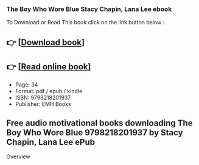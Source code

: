 ### The Boy Who Wore Blue Stacy Chapin, Lana Lee ebook

To Download or Read This book click on the link button below :

## 👉  [**[Download book](http://get-pdfs.com/download.php?group=book&from=github.com&id=673156&lnk=1079 "Download book")**]

## 👉  [**[Read online book](http://get-pdfs.com/download.php?group=book&from=github.com&id=673156&lnk=1079 "Read online book")**]


* Page: 34
* Format: pdf / epub / kindle
* ISBN: 9798218201937
* Publisher: EMH Books



## Free audio motivational books downloading The Boy Who Wore Blue 9798218201937 by Stacy Chapin, Lana Lee ePub


Overview




